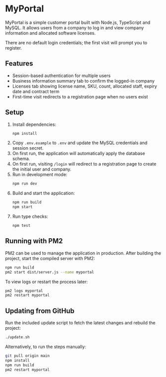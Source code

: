 # MyPortal

MyPortal is a simple customer portal built with Node.js, TypeScript and MySQL. It allows users from a company to log in and view company information and allocated software licenses.

There are no default login credentials; the first visit will prompt you to register.

## Features

- Session-based authentication for multiple users
- Business information summary tab to confirm the logged-in company
- Licenses tab showing license name, SKU, count, allocated staff, expiry date and contract term
- First-time visit redirects to a registration page when no users exist

## Setup

1. Install dependencies:
   ```bash
   npm install
   ```
2. Copy `.env.example` to `.env` and update the MySQL credentials and session secret.
3. On first run, the application will automatically apply the database schema.
4. On first run, visiting `/login` will redirect to a registration page to create the initial user and company.
5. Run in development mode:
   ```bash
   npm run dev
   ```
6. Build and start the application:
   ```bash
   npm run build
   npm start
   ```
7. Run type checks:
   ```bash
   npm test
   ```

## Running with PM2

PM2 can be used to manage the application in production. After building the
project, start the compiled server with PM2:

```bash
npm run build
pm2 start dist/server.js --name myportal
```

To view logs or restart the process later:

```bash
pm2 logs myportal
pm2 restart myportal
```

## Updating from GitHub

Run the included update script to fetch the latest changes and rebuild the project:

```bash
./update.sh
```

Alternatively, to run the steps manually:

```bash
git pull origin main
npm install
npm run build
pm2 restart myportal
```
